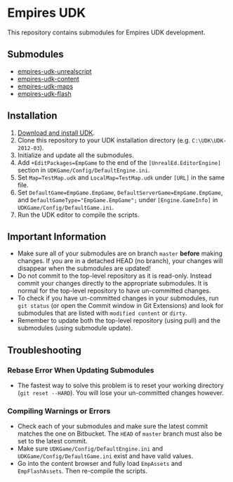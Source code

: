 # Empires UDK

This repository contains submodules for Empires UDK development.

## Submodules

* [empires-udk-unrealscript](https://bitbucket.org/jephir/empires-udk-unrealscript)
* [empires-udk-content](https://bitbucket.org/jephir/empires-udk-content)
* [empires-udk-maps](https://bitbucket.org/jephir/empires-udk-maps)
* [empires-udk-flash](https://bitbucket.org/jephir/empires-udk-flash)

## Installation

1. [Download and install UDK](http://udk.com/download).
2. Clone this repository to your UDK installation directory (e.g. `C:\UDK\UDK-2012-03`).
3. Initialize and update all the submodules.
4. Add `+EditPackages=EmpGame` to the end of the `[UnrealEd.EditorEngine]` section in `UDKGame/Config/DefaultEngine.ini`.
5. Set `Map=TestMap.udk` and `LocalMap=TestMap.udk` under `[URL]` in the same file.
6. Set `DefaultGame=EmpGame.EmpGame`, `DefaultServerGame=EmpGame.EmpGame`, and `DefaultGameType="EmpGame.EmpGame";` under `[Engine.GameInfo]` in `UDKGame/Config/DefaultGame.ini`.
7. Run the UDK editor to compile the scripts.

## Important Information

* Make sure all of your submodules are on branch `master` **before** making changes. If you are in a detached HEAD (no branch), your changes will disappear when the submodules are updated!
* Do not commit to the top-level repository as it is read-only. Instead commit your changes directly to the appropriate submodules. It is normal for the top-level repository to have un-committed changes.
* To check if you have un-committed changes in your submodules, run `git status` (or open the Commit window in Git Extensions) and look for submodules that are listed with `modified content` or `dirty`.
* Remember to update both the top-level repository (using pull) and the submodules (using submodule update).

## Troubleshooting

### Rebase Error When Updating Submodules

* The fastest way to solve this problem is to reset your working directory (`git reset --HARD`). You will lose your un-committed changes however.

### Compiling Warnings or Errors

* Check each of your submodules and make sure the latest commit matches the one on Bitbucket. The `HEAD` of `master` branch must also be set to the latest commit.
* Make sure `UDKGame/Config/DefaultEngine.ini` and `UDKGame/Config/DefaultGame.ini` exist and have valid values.
* Go into the content browser and fully load `EmpAssets` and `EmpFlashAssets`. Then re-compile the scripts.